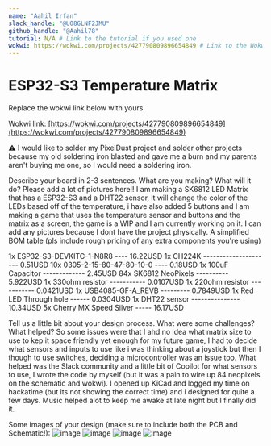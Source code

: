 ```yaml
---
name: "Aahil Irfan"
slack_handle: "@U08GLNF2JMU"
github_handle: "@Aahil78"
tutorial: N/A # Link to the tutorial if you used one
wokwi: https://wokwi.com/projects/427790809896654849 # Link to the Wokwi project
---
```


# ESP32-S3 Temperature Matrix

Replace the wokwi link below with yours

Wokwi link: [https://wokwi.com/projects/427790809896654849](https://wokwi.com/projects/427790809896654849)

<!-- Uncomment the line below if you need a soldering iron -->
⚠️ I would like to solder my PixelDust project and solder other projects because my old soldering iron blasted and gave me a burn and my parents aren't buying me one, so I would need a soldering iron.

Describe your board in 2-3 sentences. What are you making? What will it do? Please add a lot of pictures here!!
I am making a SK6812 LED Matrix that has a ESP32-S3 and a DHT22 sensor, it will change the color of the LEDs based off of the temperature, i have also added 5 buttons and I am making a game that uses the temperature sensor and buttons and the matrix as a screen, the game is a WIP and I am currently working on it. I can add any pictures because I dont have the project physically.
A simplified BOM table
(pls include rough pricing of any extra components you're using)

1x ESP32-S3-DEVKITC-1-N8R8 ---- 16.22USD 
1x CH224K ---------------------  0.51USD
10x 0305-2-15-80-47-80-10-0 ---- 0.18USD
1x 100uF Capacitor ------------- 2.45USD
84x SK6812 NeoPixels ---------- 5.922USD
1x 330ohm resistor ----------- 0.0107USD
1x 220ohm resistor ----------- 0.0421USD
1x USB4085-GF-A_REVB --------- 0.7849USD
1x Red LED Through hole ------ 0.0304USD
1x DHT22 sensor --------------- 10.34USD
5x Cherry MX Speed Silver ----- 16.17USD

Tell us a little bit about your design process. What were some challenges? What helped?
So some issues were that I ahd no idea what matrix size to use to kep it space friendly yet enough for my future game, I had to decide what sensors and inputs to use like i was thinking about a joystick but then I though to use switches, deciding a microcontroller was an issue too. What helped was the Slack community and a little bit of Copilot for what sensors to use, I wrote the code by myself (but it was a pain to wire up 84 neopixels on the schematic and wokwi). I opened up KiCad and logged my time on hackatime (but its not showing the correct time) and i designed for quite a few days. Music helped alot to keep me awake at late night but I finally did it.  

Some images of your design (make sure to include both the PCB and Schematic!):
![image](https://github.com/user-attachments/assets/75d789b9-79b0-49be-af05-334b621c25b5)
![image](https://github.com/user-attachments/assets/4fbd2f54-c4ad-4c23-8757-7f38bcb4a9ed)
![image](https://github.com/user-attachments/assets/2694ea5b-5d5c-417b-a175-0d10be3bda59)
![image](https://github.com/user-attachments/assets/f70b5fcb-7a5e-415e-9677-e8f08a8e8a0e)
